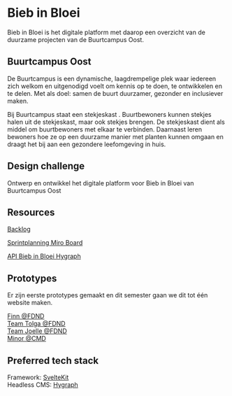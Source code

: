 # Bieb in Bloei

Bieb in Bloei is het digitale platform met daarop een overzicht van de duurzame projecten van de Buurtcampus Oost.

## Buurtcampus Oost
De Buurtcampus is een dynamische, laagdrempelige plek waar iedereen zich welkom en uitgenodigd voelt om kennis op te doen, te ontwikkelen en te delen. Met als doel: samen de buurt duurzamer, gezonder en inclusiever maken.

Bij Buurtcampus staat een stekjeskast . Buurtbewoners kunnen stekjes halen uit de stekjeskast, maar ook stekjes brengen. De stekjeskast dient als middel om buurtbewoners met elkaar te verbinden. Daarnaast leren bewoners hoe ze op een duurzame manier met planten kunnen omgaan en draagt het bij aan een gezondere leefomgeving in huis.

## Design challenge
Ontwerp en ontwikkel het digitale platform voor Bieb in Bloei van Buurtcampus Oost

## Resources

[Backlog](https://github.com/orgs/fdnd-agency/projects/3)

[Sprintplanning Miro Board](https://miro.com/app/board/uXjVPhWkx0k=/?share_link_id=406873123775)

[API Bieb in Bloei Hygraph](https://api-eu-central-1-shared-euc1-02.hygraph.com/v2/clbe0wlb32hx401ui0c2yfm49/master)


## Prototypes
Er zijn eerste prototypes gemaakt en dit semester gaan we dit tot één website maken.  

[Finn @FDND](https://buurtcampus-oost.vercel.app/)  
[Team Tolga @FDND](https://performance-matters-optimized-website.onrender.com/)  
[Team Joelle @FDND](https://fair-plum-chimpanzee-cuff.cyclic.app/)  
[Minor @CMD](https://plantswap.vercel.app/)  
<!-- [Minor 1 @CMD](https://plantswap-identifier.vercel.app/) -->

## Preferred tech stack

Framework: [SvelteKit](https://kit.svelte.dev/)   
Headless CMS: [Hygraph](https://hygraph.com/)
